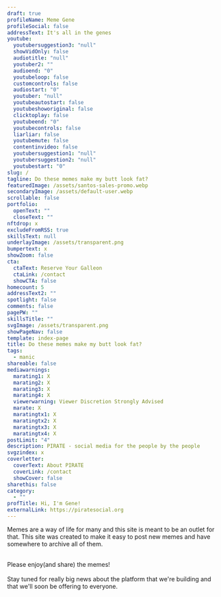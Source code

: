 ```yaml
---
draft: true
profileName: Meme Gene
profileSocial: false
addressText: It's all in the genes
youtube:
  youtubersuggestion3: "null"
  showVidOnly: false
  audiotitle: "null"
  youtuber2: ""
  audioend: "0"
  youtubeloop: false
  customcontrols: false
  audiostart: "0"
  youtuber: "null"
  youtubeautostart: false
  youtubeshoworiginal: false
  clicktoplay: false
  youtubeend: "0"
  youtubecontrols: false
  liarliar: false
  youtubemute: false
  contentinvideo: false
  youtubersuggestion1: "null"
  youtubersuggestion2: "null"
  youtubestart: "0"
slug: /
tagline: Do these memes make my butt look fat?
featuredImage: /assets/santos-sales-promo.webp
secondaryImage: /assets/default-user.webp
scrollable: false
portfolio:
  openText: ""
  closeText: ""
nftdrop: x
excludeFromRSS: true
skillsText: null
underlayImage: /assets/transparent.png
bumpertext: x
showZoom: false
cta:
  ctaText: Reserve Your Galleon
  ctaLink: /contact
  showCTA: false
homecount: 5
addressText2: ""
spotlight: false
comments: false
pagePW: ""
skillsTitle: ""
svgImage: /assets/transparent.png
showPageNav: false
template: index-page
title: Do these memes make my butt look fat?
tags:
  - manic
shareable: false
mediawarnings:
  marating1: X
  marating2: X
  marating3: X
  marating4: X
  viewerwarning: Viewer Discretion Strongly Advised
  marate: X
  maratingtx1: X
  maratingtx2: X
  maratingtx3: X
  maratingtx4: X
postLimit: "4"
description: PIRATE - social media for the people by the people
svgzindex: x
coverletter:
  coverText: About PIRATE
  coverLink: /contact
  showCover: false
sharethis: false
category:
  - ""
profTitle: Hi, I'm Gene!
externalLink: https://piratesocial.org
---
```

<div class="" style="text-align:left;">Memes are a way of life for
  many and this site is meant to be an outlet for that. This site was created to
  make it easy to post new memes and have somewhere to archive all of
  them.</div><br /> <p>Please enjoy(and share) the memes! <br /><br />Stay tuned
  for really big news about the platform that we're building and that we'll soon
  be offering to everyone. </p>